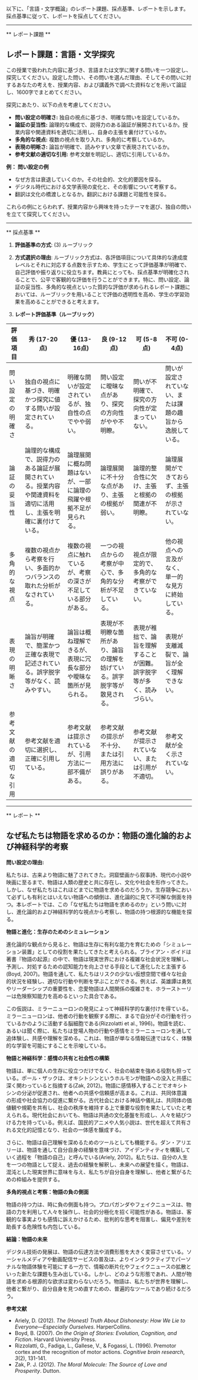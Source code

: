 以下に、「言語・文学概論」のレポート課題、採点基準、レポートを示します。採点基準に従って、レポートを採点してください。

---------------------------------------
** レポート課題 **

## レポート課題：言語・文学探究

この授業で扱われた内容に基づき、言語または文学に関する問いを一つ設定し、探究してください。設定した問い、その問いを選んだ理由、そしてその問いに対するあなたの考えを、授業内容、および講義外で調べた資料などを用いて論証し、1600字でまとめてください。

探究にあたり、以下の点を考慮してください。

* **問い設定の明確さ:** 独自の視点に基づき、明確な問いを設定しているか。
* **論証の妥当性:** 論理的な構成で、説得力のある論証が展開されているか。授業内容や関連資料を適切に活用し、自身の主張を裏付けているか。
* **多角的な視点:** 複数の視点を取り入れ、多角的に考察しているか。
* **表現の明晰さ:** 論旨が明確で、読みやすい文章で表現されているか。
* **参考文献の適切な引用:** 参考文献を明記し、適切に引用しているか。


**例： 問い設定の例**

* なぜ方言は衰退していくのか。その社会的、文化的要因を探る。
* デジタル時代における文学表現の変化と、その影響について考察する。
* 翻訳は文化の橋渡しとなるか。翻訳における課題と可能性を探る。

これらの例にとらわれず、授業内容から興味を持ったテーマを選び、独自の問いを立てて探究してください。


---------------------------------------
** 採点基準 **

1. **評価基準の方式**: (3) ルーブリック

2. **方式選択の理由**: ルーブリック方式は、各評価項目について具体的な達成度レベルとそれに対応する点数を示すため、学生にとって評価基準が明確で、自己評価や振り返りに役立ちます。教員にとっても、採点基準が明確化されることで、公平で客観的な評価を行うことができます。特に、問い設定、論証の妥当性、多角的な視点といった質的な評価が求められるレポート課題においては、ルーブリックを用いることで評価の透明性を高め、学生の学習効果を高めることができると考えます。

3. **レポート評価基準（ルーブリック）**

| 評価項目 | 秀 (17-20点) | 優 (13-16点) | 良 (9-12点) | 可 (5-8点) | 不可 (0-4点) |
|---|---|---|---|---|---|
| 問い設定の明確さ | 独自の視点に基づき、明確かつ探究に値する問いが設定されている。 | 明確な問いが設定されているが、独自性の点でやや弱い。 | 問い設定に曖昧な点があり、探究の方向性がやや不明瞭。 | 問いが不明確で、探究の方向性が定まっていない。 | 問いが設定されていない、または課題の趣旨から逸脱している。 |
| 論証の妥当性 | 論理的な構成で、説得力のある論証が展開されている。授業内容や関連資料を適切に活用し、主張を明確に裏付けている。 | 論理展開に概ね問題はないが、一部に論理の飛躍や根拠不足が見られる。 | 論理展開に不十分な点があり、主張の根拠が弱い。 | 論理的整合性に欠け、主張と根拠の関連が不明瞭。 | 論理展開ができておらず、主張の根拠が示されていない。 |
| 多角的な視点 | 複数の視点から考察を行い、多面的かつバランスの取れた分析がなされている。 | 複数の視点に触れているが、考察の深さが不足している部分がある。 | 一つの視点からの考察が中心で、多角的な分析が不足している。 | 視点が限定的で、多角的な考察ができていない。 | 他の視点への言及がなく、単一的な見方に終始している。 |
| 表現の明晰さ | 論旨が明確で、簡潔かつ正確な表現で記述されている。誤字脱字等がなく、読みやすい。 | 論旨は概ね理解できるが、表現に冗長な部分や曖昧な箇所が見られる。 | 表現が不明瞭な箇所があり、論旨の理解を妨げている。誤字脱字等が散見される。 | 表現が稚拙で、論旨を理解することが困難。誤字脱字等が多く、読みづらい。 | 表現が支離滅裂で、論旨が全く理解できない。 |
| 参考文献の適切な引用 | 参考文献を適切に選択し、正確に引用している。 | 参考文献は提示されているが、引用方法に一部不備がある。 | 参考文献の提示が不十分、または引用方法に誤りがある。 | 参考文献が提示されていない、または引用が不適切。 | 参考文献が全く示されていない。 |


---------------------------------------
** レポート **
## なぜ私たちは物語を求めるのか：物語の進化論的および神経科学的考察

**問い設定の理由:**

私たちは、古来より物語に魅了されてきた。洞窟壁画から叙事詩、現代の小説や映画に至るまで、物語は人類の歴史と共に存在し、文化や社会を形作ってきた。しかし、なぜ私たちはこれほどまでに物語を求めるのだろうか。生存競争において必ずしも有利とはいえない物語への傾倒は、進化論的に見て不可解な側面を持つ。本レポートでは、この「なぜ私たちは物語を求めるのか」という問いに対し、進化論的および神経科学的な視点から考察し、物語の持つ根源的な機能を探る。

**物語と進化：生存のためのシミュレーション**

進化論的な観点から見ると、物語は生存に有利な能力を育むための「シミュレーション装置」としての役割を果たしてきたと考えられる。ブライアン・ボイドは著書『物語の起源』の中で、物語は現実世界における複雑な社会状況を理解し、予測し、対処するための認知能力を向上させる手段として進化したと主張する(Boyd, 2007)。物語を通して、私たちはリスクの少ない仮想空間で様々な社会的状況を経験し、適切な行動や判断を学ぶことができる。例えば、英雄譚は勇気やリーダーシップの重要性を、恋愛物語は人間関係の複雑さを、ホラーストーリーは危険察知能力を高めるといった具合である。

この仮説は、ミラーニューロンの発見によって神経科学的な裏付けを得ている。ミラーニューロンは、他者の行動を観察する際に、まるで自分がその行動を行っているかのように活動する脳細胞である(Rizzolatti et al., 1996)。物語を読む、あるいは聞く際に、私たちは登場人物の行動や感情をミラーニューロンを通して追体験し、共感や理解を深める。これは、物語が単なる情報伝達ではなく、体験的な学習を可能にすることを示唆している。

**物語と神経科学：感情の共有と社会性の構築**

物語は、単に個人の生存に役立つだけでなく、社会の結束を強める役割も担っている。ポール・ザックは、オキシトシンというホルモンが物語への没入と共感に深く関わっていると指摘する(Zak, 2012)。物語に感情移入することでオキシトシンの分泌が促進され、他者への共感や信頼感が高まる。これは、共同体意識の形成や社会協力の促進に繋がる。古代社会における神話や儀礼は、共同体の価値観や規範を共有し、社会の秩序を維持する上で重要な役割を果たしていたと考えられる。現代社会においても、物語は共通の文化基盤を形成し、人々を結びつける力を持っている。例えば、国民的アニメや人気小説は、世代を超えて共有される文化的記憶となり、社会の一体感を醸成する。

さらに、物語は自己理解を深めるためのツールとしても機能する。ダン・アリエリーは、物語を通して自分自身の経験を意味づけ、アイデンティティを構築していく過程を「物語の自己」と呼んでいる(Ariely, 2012)。私たちは、自分の人生を一つの物語として捉え、過去の経験を解釈し、未来への展望を描く。物語は、混沌とした現実世界に意味を与え、私たちが自分自身を理解し、他者と繋がるための枠組みを提供する。

**多角的視点と考察：物語の負の側面**

物語の持つ力は、時に負の側面も持つ。プロパガンダやフェイクニュースは、物語の力を利用して人々を操作し、社会的分極化を招く可能性がある。物語は、客観的な事実よりも感情に訴えかけるため、批判的な思考を阻害し、偏見や差別を助長する危険性も内包している。

**結論：物語の未来**

デジタル技術の発展は、物語の伝達方法や消費形態を大きく変容させている。ソーシャルメディアや動画配信サービスの普及は、よりインタラクティブでパーソナルな物語体験を可能にする一方で、情報の断片化やフェイクニュースの拡散といった新たな課題も生み出している。しかし、どのような形態であれ、人間が物語を求める根源的な欲求は変わらないだろう。物語は、私たちが世界を理解し、他者と繋がり、自分自身を見つめ直すための、普遍的なツールであり続けるだろう。


**参考文献**

* Ariely, D. (2012). *The (Honest) Truth About Dishonesty: How We Lie to Everyone—Especially Ourselves*. HarperCollins.
* Boyd, B. (2007). *On the Origin of Stories: Evolution, Cognition, and Fiction*. Harvard University Press.
* Rizzolatti, G., Fadiga, L., Gallese, V., & Fogassi, L. (1996). Premotor cortex and the recognition of motor actions. *Cognitive brain research*, *3*(2), 131-141.
* Zak, P. J. (2012). *The Moral Molecule: The Source of Love and Prosperity*. Dutton.


